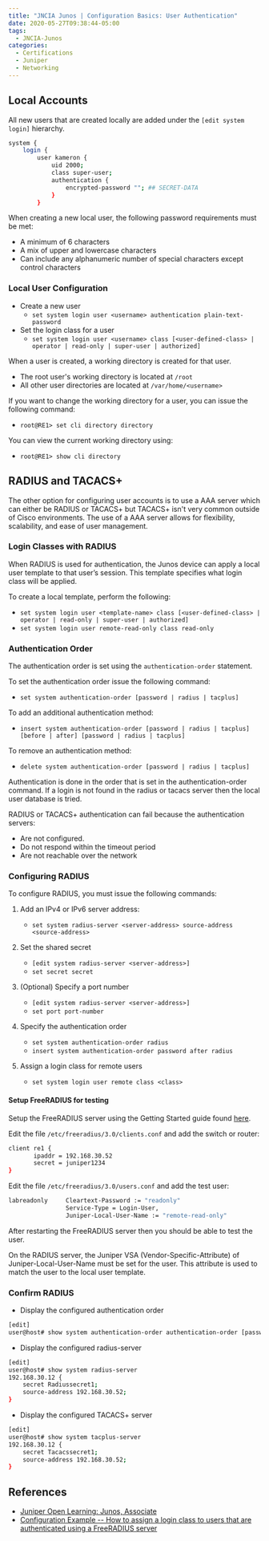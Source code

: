 ```yaml
---
title: "JNCIA Junos | Configuration Basics: User Authentication"
date: 2020-05-27T09:38:44-05:00
tags:
  - JNCIA-Junos
categories:
  - Certifications
  - Juniper
  - Networking
---
```

## Local Accounts

All new users that are created locally are added under the `[edit system login]` hierarchy.

```bash
system {
    login {
        user kameron {
            uid 2000;
            class super-user;
            authentication {
                encrypted-password ""; ## SECRET-DATA
            }
        }
```

When creating a new local user, the following password requirements must be met:

* A minimum of 6 characters
* A mix of upper and lowercase characters
* Can include any alphanumeric number of special characters except control characters

### Local User Configuration

* Create a new user
  * `set system login user <username> authentication plain-text-password`
* Set the login class for a user
  * `set system login user <username> class [<user-defined-class> | operator | read-only | super-user | authorized]`

When a user is created, a working directory is created for that user.

* The root user's working directory is located at `/root`
* All other user directories are located at `/var/home/<username>`

If you want to change the working directory for a user, you can issue the following command:

* `root@RE1> set cli directory directory`
  
You can view the current working directory using:

* `root@RE1> show cli directory`

## RADIUS and TACACS+

The other option for configuring user accounts is to use a AAA server which can either be RADIUS or TACACS+ but TACACS+ isn't very common outside of Cisco environments. The use of a AAA server allows for flexibility, scalability, and ease of user management.

### Login Classes with RADIUS

When RADIUS is used for authentication, the Junos device can apply a local user template to that user’s session. This template specifies what login class will be applied.

To create a local template, perform the following:

* `set system login user <template-name> class [<user-defined-class> | operator | read-only | super-user | authorized]`
* `set system login user remote-read-only class read-only`

### Authentication Order

The authentication order is set using the `authentication-order` statement.

To set the authentication order issue the following command:

* `set system authentication-order [password | radius | tacplus]`

To add an additional authentication method:

* `insert system authentication-order [password | radius | tacplus] [before | after] [password | radius | tacplus]`

To remove an authentication method:

* `delete system authentication-order [password | radius | tacplus]`

Authentication is done in the order that is set in the authentication-order command. If a login is not found in the radius or tacacs server then the local user database is tried.

RADIUS or TACACS+ authentication can fail because the authentication servers:

* Are not configured.
* Do not respond within the timeout period
* Are not reachable over the network

### Configuring RADIUS

To configure RADIUS, you must issue the following commands:

  1. Add an IPv4 or IPv6 server address:
  
      * `set system radius-server <server-address> source-address <source-address>`
  1. Set the shared secret
  
      * `[edit system radius-server <server-address>]`
      * `set secret secret`
  1. (Optional) Specify a port number
  
      * `[edit system radius-server <server-address>]`
      * `set port port-number`
  1. Specify the authentication order
  
      * `set system authentication-order radius`
      * `insert system authentication-order password after radius`
  1. Assign a login class for remote users
  
      * `set system login user remote class <class>`

#### Setup FreeRADIUS for testing

Setup the FreeRADIUS server using the Getting Started guide found [here](https://wiki.freeradius.org/guide/Getting%20Started).

 Edit the file `/etc/freeradius/3.0/clients.conf` and add the switch or router:

 ```bash
client re1 {
        ipaddr = 192.168.30.52
        secret = juniper1234
}
```

Edit the file `/etc/freeradius/3.0/users.conf` and add the test user:

```bash
labreadonly     Cleartext-Password := "readonly"
                Service-Type = Login-User,
                Juniper-Local-User-Name := "remote-read-only"
```

After restarting the FreeRADIUS server then you should be able to test the user.

On the RADIUS server, the Juniper VSA (Vendor-Specific-Attribute) of Juniper-Local-User-Name must be set for the user. This attribute is used to match the user to the local user template.  

### Confirm RADIUS

* Display the configured authentication order

 ```bash
 [edit]
 user@host# show system authentication-order authentication-order [password | radius | tacplus];
 ```

* Display the configured radius-server

 ```bash
 [edit]
 user@host# show system radius-server
 192.168.30.12 {
     secret Radiussecret1;
     source-address 192.168.30.52;
 }
 ```

* Display the configured TACACS+ server

 ```bash
 [edit]
 user@host# show system tacplus-server
 192.168.30.12 {
     secret Tacacssecret1;
     source-address 192.168.30.52;
 }
 ```

## References

* [Juniper Open Learning: Junos, Associate](https://cloud.contentraven.com/junosgenius/learningpath-detail/1004/3/0/1)
* [Configuration Example -- How to assign a login class to users that are authenticated using a FreeRADIUS server](https://kb.juniper.net/InfoCenter/index?page=content&id=KB19446)

